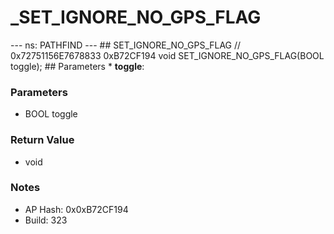 # _SET_IGNORE_NO_GPS_FLAG

--- ns: PATHFIND --- ## SET_IGNORE_NO_GPS_FLAG  // 0x72751156E7678833 0xB72CF194 void SET_IGNORE_NO_GPS_FLAG(BOOL toggle);   ## Parameters * **toggle**:

### Parameters
* BOOL toggle

### Return Value
* void

### Notes
* AP Hash: 0x0xB72CF194
* Build: 323

